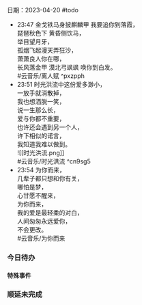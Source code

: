 日期：2023-04-20
#todo
- 23:47 金戈铁马身披麒麟甲 我要追你到落霞，<br>琵琶秋色下 黄昏侧饮马，<br>举目望月牙，<br>孤烟飞起漫天弄狂沙，<br>萧萧良人你在哪，<br>长风落金甲 漠北弓飒飒 唤你到白发。<br>#云音乐/离人赋 ^pxzpph
- 23:51 时光洪流中这份爱多渺小，<br>一放手就消散掉，<br>我也想洒脱一笑，<br>说一生那么长，<br>爱与你都不重要，<br>也许还会遇到另一个人，<br>许下相似的诺言，<br>我知道我难以做到。<br>![[时光洪流.png]]<br>#云音乐/时光洪流 ^cn9sg5
- 23:54 为你而来，<br>几辈子都只想和你有关，<br>哪怕是梦，<br>心甘愿不醒来，<br>为你而来，<br>我的爱是最轻柔的对白，<br>人间匆匆永远爱你，<br>不会更改。<br>#云音乐/为你而来

### 今日待办

#### 特殊事件



### 顺延未完成


